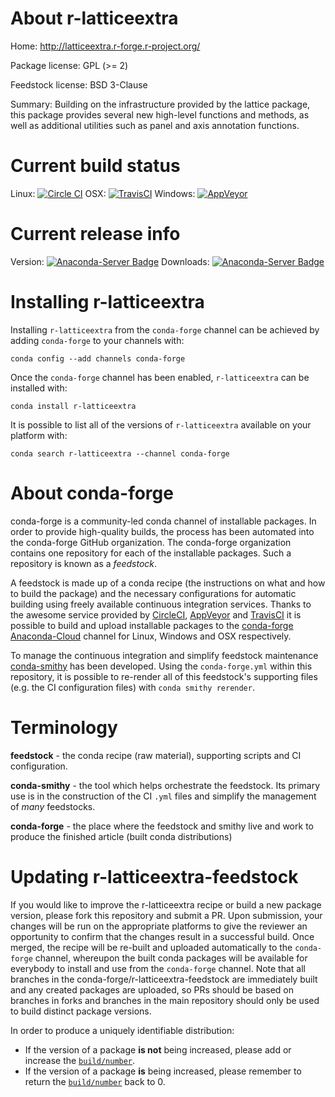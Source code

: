 About r-latticeextra
====================

Home: http://latticeextra.r-forge.r-project.org/

Package license: GPL (>= 2)

Feedstock license: BSD 3-Clause

Summary: Building on the infrastructure provided by the lattice package, this package provides several new high-level functions and methods, as well as additional utilities such as panel and axis annotation functions.



Current build status
====================

Linux: [![Circle CI](https://circleci.com/gh/conda-forge/r-latticeextra-feedstock.svg?style=shield)](https://circleci.com/gh/conda-forge/r-latticeextra-feedstock)
OSX: [![TravisCI](https://travis-ci.org/conda-forge/r-latticeextra-feedstock.svg?branch=master)](https://travis-ci.org/conda-forge/r-latticeextra-feedstock)
Windows: [![AppVeyor](https://ci.appveyor.com/api/projects/status/github/conda-forge/r-latticeextra-feedstock?svg=True)](https://ci.appveyor.com/project/conda-forge/r-latticeextra-feedstock/branch/master)

Current release info
====================
Version: [![Anaconda-Server Badge](https://anaconda.org/conda-forge/r-latticeextra/badges/version.svg)](https://anaconda.org/conda-forge/r-latticeextra)
Downloads: [![Anaconda-Server Badge](https://anaconda.org/conda-forge/r-latticeextra/badges/downloads.svg)](https://anaconda.org/conda-forge/r-latticeextra)

Installing r-latticeextra
=========================

Installing `r-latticeextra` from the `conda-forge` channel can be achieved by adding `conda-forge` to your channels with:

```
conda config --add channels conda-forge
```

Once the `conda-forge` channel has been enabled, `r-latticeextra` can be installed with:

```
conda install r-latticeextra
```

It is possible to list all of the versions of `r-latticeextra` available on your platform with:

```
conda search r-latticeextra --channel conda-forge
```


About conda-forge
=================

conda-forge is a community-led conda channel of installable packages.
In order to provide high-quality builds, the process has been automated into the
conda-forge GitHub organization. The conda-forge organization contains one repository
for each of the installable packages. Such a repository is known as a *feedstock*.

A feedstock is made up of a conda recipe (the instructions on what and how to build
the package) and the necessary configurations for automatic building using freely
available continuous integration services. Thanks to the awesome service provided by
[CircleCI](https://circleci.com/), [AppVeyor](http://www.appveyor.com/)
and [TravisCI](https://travis-ci.org/) it is possible to build and upload installable
packages to the [conda-forge](https://anaconda.org/conda-forge)
[Anaconda-Cloud](http://docs.anaconda.org/) channel for Linux, Windows and OSX respectively.

To manage the continuous integration and simplify feedstock maintenance
[conda-smithy](http://github.com/conda-forge/conda-smithy) has been developed.
Using the ``conda-forge.yml`` within this repository, it is possible to re-render all of
this feedstock's supporting files (e.g. the CI configuration files) with ``conda smithy rerender``.


Terminology
===========

**feedstock** - the conda recipe (raw material), supporting scripts and CI configuration.

**conda-smithy** - the tool which helps orchestrate the feedstock.
                   Its primary use is in the construction of the CI ``.yml`` files
                   and simplify the management of *many* feedstocks.

**conda-forge** - the place where the feedstock and smithy live and work to
                  produce the finished article (built conda distributions)


Updating r-latticeextra-feedstock
=================================

If you would like to improve the r-latticeextra recipe or build a new
package version, please fork this repository and submit a PR. Upon submission,
your changes will be run on the appropriate platforms to give the reviewer an
opportunity to confirm that the changes result in a successful build. Once
merged, the recipe will be re-built and uploaded automatically to the
`conda-forge` channel, whereupon the built conda packages will be available for
everybody to install and use from the `conda-forge` channel.
Note that all branches in the conda-forge/r-latticeextra-feedstock are
immediately built and any created packages are uploaded, so PRs should be based
on branches in forks and branches in the main repository should only be used to
build distinct package versions.

In order to produce a uniquely identifiable distribution:
 * If the version of a package **is not** being increased, please add or increase
   the [``build/number``](http://conda.pydata.org/docs/building/meta-yaml.html#build-number-and-string).
 * If the version of a package **is** being increased, please remember to return
   the [``build/number``](http://conda.pydata.org/docs/building/meta-yaml.html#build-number-and-string)
   back to 0.
